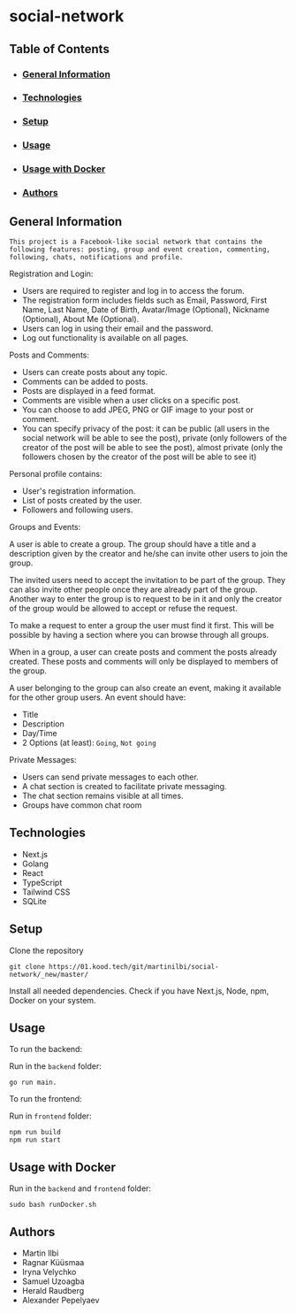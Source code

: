 # social-network

## Table of Contents
- ### [General Information](#general-information)
- ### [Technologies](#technologies)
- ### [Setup](#setup)
- ### [Usage](#usage)
- ### [Usage with Docker](#usage-with-docker)
- ### [Authors](#authors)

## General Information
    This project is a Facebook-like social network that contains the following features: posting, group and event creation, commenting, following, chats, notifications and profile.

Registration and Login:

- Users are required to register and log in to access the forum.
- The registration form includes fields such as Email, Password, First Name, Last Name, Date of Birth, Avatar/Image (Optional), Nickname (Optional), About Me (Optional).
- Users can log in using their email and the password.
- Log out functionality is available on all pages.

Posts and Comments:

- Users can create posts about any topic.
- Comments can be added to posts.
- Posts are displayed in a feed format.
- Comments are visible when a user clicks on a specific post.
- You can choose to add JPEG, PNG or GIF image to your post or comment.
- You can specify privacy of the post: it can be public (all users in the social network will be able to see the post), private (only followers of the creator of the post will be able to see the post), almost private (only the followers chosen by the creator of the post will be able to see it)

Personal profile contains:

- User's registration information.
- List of posts created by the user.
- Followers and following users. 

Groups and Events:

A user is able to create a group. The group should have a title and a description given by the creator and he/she can invite other users to join the group.

The invited users need to accept the invitation to be part of the group. They can also invite other people once they are already part of the group. Another way to enter the group is to request to be in it and only the creator of the group would be allowed to accept or refuse the request.

To make a request to enter a group the user must find it first. This will be possible by having a section where you can browse through all groups.

When in a group, a user can create posts and comment the posts already created. These posts and comments will only be displayed to members of the group.

A user belonging to the group can also create an event, making it available for the other group users. An event should have:
- Title
- Description
- Day/Time
- 2 Options (at least): `Going`, `Not going`

Private Messages:

- Users can send private messages to each other.
- A chat section is created to facilitate private messaging.
- The chat section remains visible at all times.
- Groups have common chat room

## Technologies
- Next.js
- Golang
- React
- TypeScript
- Tailwind CSS
- SQLite

## Setup
Clone the repository
```
git clone https://01.kood.tech/git/martinilbi/social-network/_new/master/
```
Install all needed dependencies. Check if you have Next.js, Node, npm, Docker on your system.

## Usage
To run the backend:

Run in the `backend` folder:

```
go run main.
```

To run the frontend:

Run in `frontend` folder:

```
npm run build
npm run start
```

## Usage with Docker
Run in the `backend` and `frontend` folder:

```
sudo bash runDocker.sh
```

## Authors
- Martin Ilbi
- Ragnar Küüsmaa
- Iryna Velychko
- Samuel Uzoagba
- Herald Raudberg
- Alexander Pepelyaev